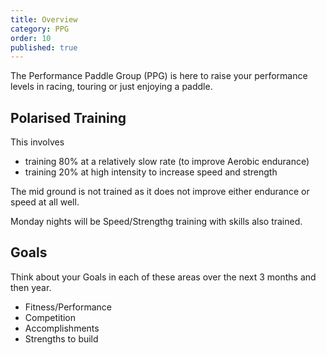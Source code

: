 ```yaml
---
title: Overview
category: PPG
order: 10
published: true
---
```

The Performance Paddle Group (PPG) is here to raise  your performance levels in racing, touring or just enjoying a paddle. 

## Polarised Training

This involves 
- training 80% at a relatively slow rate  (to improve Aerobic endurance) 
- training 20% at high intensity to increase speed and strength

The mid ground  is not  trained as it does not improve either endurance or speed at all well. 

Monday nights will be Speed/Strengthg training with skills also trained. 

## Goals

Think about your Goals in each of these areas over the next 3 months and then year.
- Fitness/Performance
- Competition
- Accomplishments
- Strengths to build




